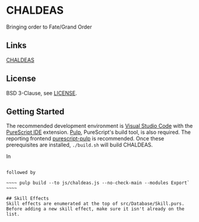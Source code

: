 # CHALDEAS
Bringing order to Fate/Grand Order

## Links
[CHALDEAS](https://jnbooth.github.io/chaldeas/#)

## License
BSD 3-Clause, see [LICENSE](https://github.com/jnbooth/chaldeas/blob/master/LICENSE).

## Getting Started
The recommended development environment is [Visual Studio Code](code.visualstudio.com) with the [PureScript IDE](https://marketplace.visualstudio.com/items?itemName=nwolverson.ide-purescript) extension. [Pulp](https://github.com/purescript-contrib/pulp#installation), PureScript's build tool, is also required. The reporting frontend [purescript-pulp](https://github.com/natefaubion/purescript-psa) is recommended. Once these prerequisites are installed, `./build.sh` will build CHALDEAS.

In 

~~~~ bower install ~~~~

followed by 

~~~~ pulp build --to js/chaldeas.js --no-check-main --modules Export` ~~~~

## Skill Effects
Skill effects are enumerated at the top of src/Database/Skill.purs. Before adding a new skill effect, make sure it isn't already on the list.
